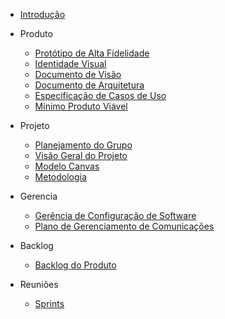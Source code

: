 - [Introdução](introducao)

- Produto
  - [Protótipo de Alta Fidelidade](docs/projeto/prototipo)
  - [Identidade Visual](docs/projeto/identidadevisual)
  - [Documento de Visão](docs/projeto/documentovisao)
  - [Documento de Arquitetura](docs/projeto/documentoarquitetura)
  - [Especificação de Casos de Uso](docs/projeto/especificacaocasosdeuso)
  - [Minimo Produto Viável](docs/projeto/mvp)
- Projeto
  - [Planejamento do Grupo](docs/projeto/planejamentodoGrupo.md)
  - [Visão Geral do Projeto](docs/projeto/documentovisaoProjeto.md)
  - [Modelo Canvas](docs/projeto/mvp.md)
  - [Metodologia](docs/projeto/metodologia)
- Gerencia
  - [Gerência de Configuração de Software](docs/projeto/planogerencia)
  - [Plano de Gerenciamento de Comunicações](docs/projeto/gerenciamentoComunicacoes.md)
  
- Backlog
  - [Backlog do Produto](docs/projeto/backlog)
 
- Reuniões
  - [Sprints](sprints/indice)

